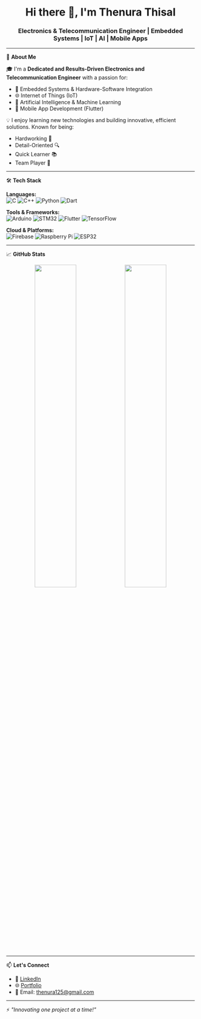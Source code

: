 <h1 align="center">Hi there 👋, I'm Thenura Thisal</h1>
<h3 align="center">Electronics & Telecommunication Engineer | Embedded Systems | IoT | AI | Mobile Apps</h3>

---

🔧 **About Me**

🎓 I'm a **Dedicated and Results-Driven Electronics and Telecommunication Engineer** with a passion for:
- 🔌 Embedded Systems & Hardware-Software Integration  
- 🌐 Internet of Things (IoT)  
- 🤖 Artificial Intelligence & Machine Learning  
- 📱 Mobile App Development (Flutter)

💡 I enjoy learning new technologies and building innovative, efficient solutions. Known for being:
- Hardworking 💼  
- Detail-Oriented 🔍  
- Quick Learner 📚  
- Team Player 🤝  

---

🛠️ **Tech Stack**

**Languages:**  
![C](https://img.shields.io/badge/C-00599C?style=for-the-badge&logo=c&logoColor=white)
![C++](https://img.shields.io/badge/C++-00599C?style=for-the-badge&logo=cplusplus&logoColor=white)
![Python](https://img.shields.io/badge/Python-3670A0?style=for-the-badge&logo=python&logoColor=white)
![Dart](https://img.shields.io/badge/Dart-0175C2?style=for-the-badge&logo=dart&logoColor=white)

**Tools & Frameworks:**  
![Arduino](https://img.shields.io/badge/Arduino-00979D?style=for-the-badge&logo=arduino&logoColor=white)
![STM32](https://img.shields.io/badge/STM32-03234B?style=for-the-badge&logo=stmicroelectronics&logoColor=white)
![Flutter](https://img.shields.io/badge/Flutter-02569B?style=for-the-badge&logo=flutter&logoColor=white)
![TensorFlow](https://img.shields.io/badge/TensorFlow-FF6F00?style=for-the-badge&logo=tensorflow&logoColor=white)

**Cloud & Platforms:**  
![Firebase](https://img.shields.io/badge/Firebase-ffca28?style=for-the-badge&logo=firebase&logoColor=black)
![Raspberry Pi](https://img.shields.io/badge/Raspberry%20Pi-C51A4A?style=for-the-badge&logo=raspberrypi&logoColor=white)
![ESP32](https://img.shields.io/badge/ESP32-323232?style=for-the-badge&logo=espressif&logoColor=white)

---

📈 **GitHub Stats**

<p align="center">
  <img src="https://github-readme-stats.vercel.app/api?username=thenurathisal&show_icons=true&theme=radical" width="47%">
  <img src="https://github-readme-streak-stats.herokuapp.com/?user=thenurathisal&theme=radical" width="47%">
</p>

---

📫 **Let's Connect**

- 🔗 [LinkedIn](https://www.linkedin.com/in/thenura-ops/)
- 🌐 [Portfolio](https://thenura.xyz/)
- 📧 Email: thenura125@gmail.com

---

⚡ *"Innovating one project at a time!"*
